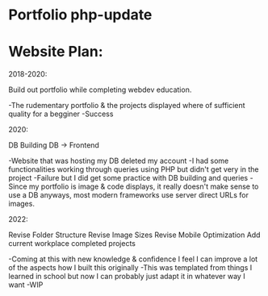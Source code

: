 # Portfolio php-update
# Website Plan:

2018-2020:

Build out portfolio while completing webdev education.

-The rudementary portfolio & the projects displayed where of sufficient quality for a begginer
-Success

2020:

DB Building
DB -> Frontend

-Website that was hosting my DB deleted my account
-I had some functionalities working through queries using PHP but didn't get very in the project
-Failure but I did get some practice with DB building and queries
-Since my portfolio is image & code displays, it really doesn't make sense to use a DB anyways, most modern frameworks use server direct URLs for images.

2022:

Revise Folder Structure
Revise Image Sizes
Revise Mobile Optimization
Add current workplace completed projects

-Coming at this with new knowledge & confidence I feel I can improve a lot of the aspects how I built this originally
-This was templated from things I learned in school but now I can probably just adapt it in whatever way I want
-WIP

